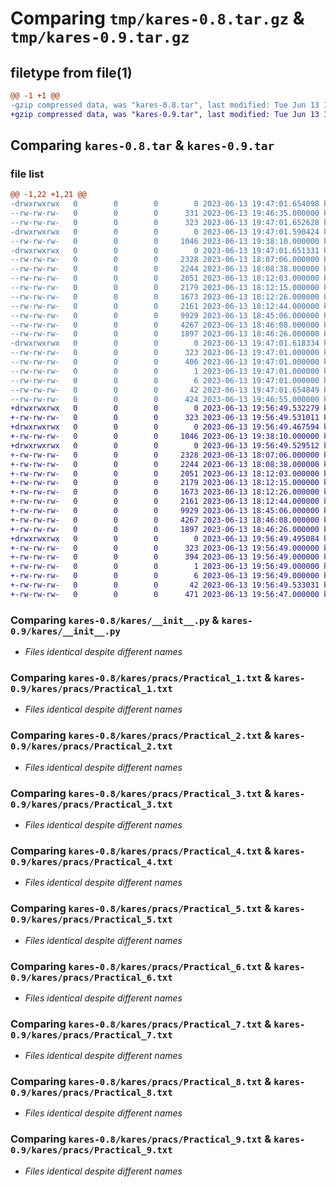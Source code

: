 # Comparing `tmp/kares-0.8.tar.gz` & `tmp/kares-0.9.tar.gz`

## filetype from file(1)

```diff
@@ -1 +1 @@
-gzip compressed data, was "kares-0.8.tar", last modified: Tue Jun 13 19:47:01 2023, max compression
+gzip compressed data, was "kares-0.9.tar", last modified: Tue Jun 13 19:56:49 2023, max compression
```

## Comparing `kares-0.8.tar` & `kares-0.9.tar`

### file list

```diff
@@ -1,22 +1,21 @@
-drwxrwxrwx   0        0        0        0 2023-06-13 19:47:01.654098 kares-0.8/
--rw-rw-rw-   0        0        0      331 2023-06-13 19:46:35.000000 kares-0.8/MANIFEST.in
--rw-rw-rw-   0        0        0      323 2023-06-13 19:47:01.652628 kares-0.8/PKG-INFO
-drwxrwxrwx   0        0        0        0 2023-06-13 19:47:01.590424 kares-0.8/kares/
--rw-rw-rw-   0        0        0     1046 2023-06-13 19:38:10.000000 kares-0.8/kares/__init__.py
-drwxrwxrwx   0        0        0        0 2023-06-13 19:47:01.651331 kares-0.8/kares/pracs/
--rw-rw-rw-   0        0        0     2328 2023-06-13 18:07:06.000000 kares-0.8/kares/pracs/Practical_1.txt
--rw-rw-rw-   0        0        0     2244 2023-06-13 18:08:38.000000 kares-0.8/kares/pracs/Practical_2.txt
--rw-rw-rw-   0        0        0     2051 2023-06-13 18:12:03.000000 kares-0.8/kares/pracs/Practical_3.txt
--rw-rw-rw-   0        0        0     2179 2023-06-13 18:12:15.000000 kares-0.8/kares/pracs/Practical_4.txt
--rw-rw-rw-   0        0        0     1673 2023-06-13 18:12:26.000000 kares-0.8/kares/pracs/Practical_5.txt
--rw-rw-rw-   0        0        0     2161 2023-06-13 18:12:44.000000 kares-0.8/kares/pracs/Practical_6.txt
--rw-rw-rw-   0        0        0     9929 2023-06-13 18:45:06.000000 kares-0.8/kares/pracs/Practical_7.txt
--rw-rw-rw-   0        0        0     4267 2023-06-13 18:46:08.000000 kares-0.8/kares/pracs/Practical_8.txt
--rw-rw-rw-   0        0        0     1897 2023-06-13 18:46:26.000000 kares-0.8/kares/pracs/Practical_9.txt
-drwxrwxrwx   0        0        0        0 2023-06-13 19:47:01.618334 kares-0.8/kares.egg-info/
--rw-rw-rw-   0        0        0      323 2023-06-13 19:47:01.000000 kares-0.8/kares.egg-info/PKG-INFO
--rw-rw-rw-   0        0        0      406 2023-06-13 19:47:01.000000 kares-0.8/kares.egg-info/SOURCES.txt
--rw-rw-rw-   0        0        0        1 2023-06-13 19:47:01.000000 kares-0.8/kares.egg-info/dependency_links.txt
--rw-rw-rw-   0        0        0        6 2023-06-13 19:47:01.000000 kares-0.8/kares.egg-info/top_level.txt
--rw-rw-rw-   0        0        0       42 2023-06-13 19:47:01.654849 kares-0.8/setup.cfg
--rw-rw-rw-   0        0        0      424 2023-06-13 19:46:55.000000 kares-0.8/setup.py
+drwxrwxrwx   0        0        0        0 2023-06-13 19:56:49.532279 kares-0.9/
+-rw-rw-rw-   0        0        0      323 2023-06-13 19:56:49.531011 kares-0.9/PKG-INFO
+drwxrwxrwx   0        0        0        0 2023-06-13 19:56:49.467594 kares-0.9/kares/
+-rw-rw-rw-   0        0        0     1046 2023-06-13 19:38:10.000000 kares-0.9/kares/__init__.py
+drwxrwxrwx   0        0        0        0 2023-06-13 19:56:49.529512 kares-0.9/kares/pracs/
+-rw-rw-rw-   0        0        0     2328 2023-06-13 18:07:06.000000 kares-0.9/kares/pracs/Practical_1.txt
+-rw-rw-rw-   0        0        0     2244 2023-06-13 18:08:38.000000 kares-0.9/kares/pracs/Practical_2.txt
+-rw-rw-rw-   0        0        0     2051 2023-06-13 18:12:03.000000 kares-0.9/kares/pracs/Practical_3.txt
+-rw-rw-rw-   0        0        0     2179 2023-06-13 18:12:15.000000 kares-0.9/kares/pracs/Practical_4.txt
+-rw-rw-rw-   0        0        0     1673 2023-06-13 18:12:26.000000 kares-0.9/kares/pracs/Practical_5.txt
+-rw-rw-rw-   0        0        0     2161 2023-06-13 18:12:44.000000 kares-0.9/kares/pracs/Practical_6.txt
+-rw-rw-rw-   0        0        0     9929 2023-06-13 18:45:06.000000 kares-0.9/kares/pracs/Practical_7.txt
+-rw-rw-rw-   0        0        0     4267 2023-06-13 18:46:08.000000 kares-0.9/kares/pracs/Practical_8.txt
+-rw-rw-rw-   0        0        0     1897 2023-06-13 18:46:26.000000 kares-0.9/kares/pracs/Practical_9.txt
+drwxrwxrwx   0        0        0        0 2023-06-13 19:56:49.495084 kares-0.9/kares.egg-info/
+-rw-rw-rw-   0        0        0      323 2023-06-13 19:56:49.000000 kares-0.9/kares.egg-info/PKG-INFO
+-rw-rw-rw-   0        0        0      394 2023-06-13 19:56:49.000000 kares-0.9/kares.egg-info/SOURCES.txt
+-rw-rw-rw-   0        0        0        1 2023-06-13 19:56:49.000000 kares-0.9/kares.egg-info/dependency_links.txt
+-rw-rw-rw-   0        0        0        6 2023-06-13 19:56:49.000000 kares-0.9/kares.egg-info/top_level.txt
+-rw-rw-rw-   0        0        0       42 2023-06-13 19:56:49.533031 kares-0.9/setup.cfg
+-rw-rw-rw-   0        0        0      471 2023-06-13 19:56:47.000000 kares-0.9/setup.py
```

### Comparing `kares-0.8/kares/__init__.py` & `kares-0.9/kares/__init__.py`

 * *Files identical despite different names*

### Comparing `kares-0.8/kares/pracs/Practical_1.txt` & `kares-0.9/kares/pracs/Practical_1.txt`

 * *Files identical despite different names*

### Comparing `kares-0.8/kares/pracs/Practical_2.txt` & `kares-0.9/kares/pracs/Practical_2.txt`

 * *Files identical despite different names*

### Comparing `kares-0.8/kares/pracs/Practical_3.txt` & `kares-0.9/kares/pracs/Practical_3.txt`

 * *Files identical despite different names*

### Comparing `kares-0.8/kares/pracs/Practical_4.txt` & `kares-0.9/kares/pracs/Practical_4.txt`

 * *Files identical despite different names*

### Comparing `kares-0.8/kares/pracs/Practical_5.txt` & `kares-0.9/kares/pracs/Practical_5.txt`

 * *Files identical despite different names*

### Comparing `kares-0.8/kares/pracs/Practical_6.txt` & `kares-0.9/kares/pracs/Practical_6.txt`

 * *Files identical despite different names*

### Comparing `kares-0.8/kares/pracs/Practical_7.txt` & `kares-0.9/kares/pracs/Practical_7.txt`

 * *Files identical despite different names*

### Comparing `kares-0.8/kares/pracs/Practical_8.txt` & `kares-0.9/kares/pracs/Practical_8.txt`

 * *Files identical despite different names*

### Comparing `kares-0.8/kares/pracs/Practical_9.txt` & `kares-0.9/kares/pracs/Practical_9.txt`

 * *Files identical despite different names*

